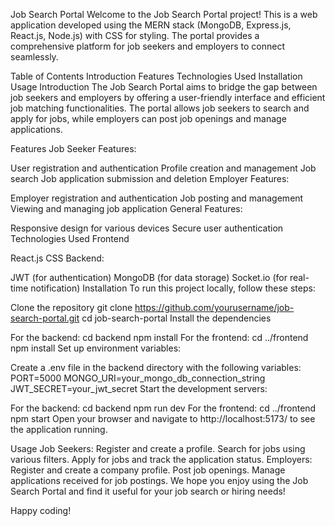 Job Search Portal
Welcome to the Job Search Portal project! This is a web application developed using the MERN stack (MongoDB, Express.js, React.js, Node.js) with CSS for styling. The portal provides a comprehensive platform for job seekers and employers to connect seamlessly.

Table of Contents
Introduction
Features
Technologies Used
Installation
Usage
Introduction
The Job Search Portal aims to bridge the gap between job seekers and employers by offering a user-friendly interface and efficient job matching functionalities. The portal allows job seekers to search and apply for jobs, while employers can post job openings and manage applications.

Features
Job Seeker Features:

User registration and authentication
Profile creation and management
Job search
Job application submission and deletion
Employer Features:

Employer registration and authentication
Job posting and management
Viewing and managing job application
General Features:

Responsive design for various devices
Secure user authentication
Technologies Used
Frontend

React.js
CSS
Backend:

JWT (for authentication)
MongoDB (for data storage)
Socket.io (for real-time notification)
Installation
To run this project locally, follow these steps:

Clone the repository
  git clone https://github.com/yourusername/job-search-portal.git
  cd job-search-portal
Install the dependencies

For the backend:
    cd backend
    npm install
For the frontend:
    cd ../frontend
    npm install
Set up environment variables:

Create a .env file in the backend directory with the following variables:
    PORT=5000
    MONGO_URI=your_mongo_db_connection_string
    JWT_SECRET=your_jwt_secret
Start the development servers:

For the backend:
    cd backend
    npm run dev
For the frontend:
    cd ../frontend
    npm start
Open your browser and navigate to http://localhost:5173/ to see the application running.

Usage
Job Seekers:
Register and create a profile.
Search for jobs using various filters.
Apply for jobs and track the application status.
Employers:
Register and create a company profile.
Post job openings.
Manage applications received for job postings.
We hope you enjoy using the Job Search Portal and find it useful for your job search or hiring needs!

Happy coding!
